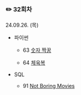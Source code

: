 ### ✏️ 32회차

24.09.26. (목)

- 파이썬

  - 63 [숫자 짝꿍](https://school.programmers.co.kr/learn/courses/30/lessons/131128)
 
  - 64 [체육복](https://school.programmers.co.kr/learn/courses/30/lessons/42862)

- SQL

  - 91 [Not Boring Movies](https://leetcode.com/problems/not-boring-movies/)

</br>
